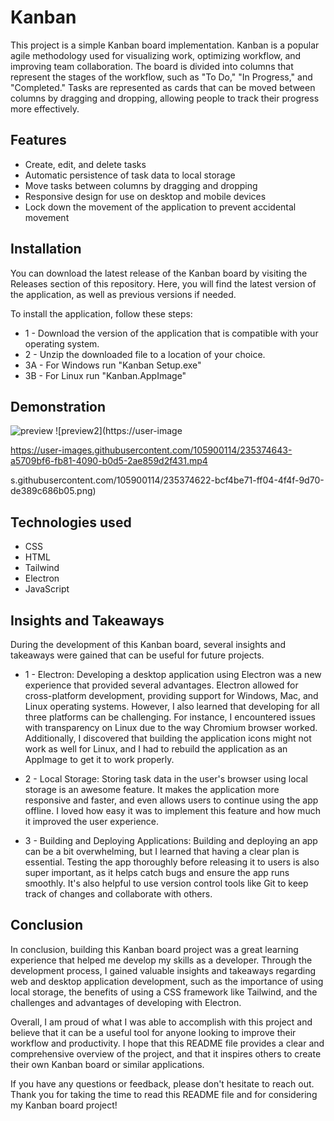 # Kanban
This project is a simple Kanban board implementation. Kanban is a popular agile methodology used for visualizing work, optimizing workflow, and improving team collaboration. The board is divided into columns that represent the stages of the workflow, such as "To Do," "In Progress," and "Completed." Tasks are represented as cards that can be moved between columns by dragging and dropping, allowing people to track their progress more effectively.

## Features
- Create, edit, and delete tasks
- Automatic persistence of task data to local storage
- Move tasks between columns by dragging and dropping
- Responsive design for use on desktop and mobile devices
- Lock down the movement of the application to prevent accidental movement 

## Installation
You can download the latest release of the Kanban board by visiting the Releases section of this repository. Here, you will find the latest version of the application, as well as previous versions if needed.

To install the application, follow these steps:
- 1 - Download the version of the application that is compatible with your operating system.
- 2 - Unzip the downloaded file to a location of your choice.
- 3A - For Windows run "Kanban Setup.exe"
- 3B - For Linux run "Kanban.AppImage"

## Demonstration 
![preview](https://user-images.githubusercontent.com/105900114/235374619-5bcbf69f-96c6-436b-8104-680ff675cea6.png)
![preview2](https://user-image

https://user-images.githubusercontent.com/105900114/235374643-a5709bf6-fb81-4090-b0d5-2ae859d2f431.mp4

s.githubusercontent.com/105900114/235374622-bcf4be71-ff04-4f4f-9d70-de389c686b05.png)


## Technologies used
- CSS
- HTML
- Tailwind
- Electron
- JavaScript

## Insights and Takeaways
During the development of this Kanban board, several insights and takeaways were gained that can be useful for future projects.
- 1 - Electron: Developing a desktop application using Electron was a new experience that provided several advantages. Electron allowed for cross-platform development, providing support for Windows, Mac, and Linux operating systems. However, I also learned that developing for all three platforms can be challenging. For instance, I encountered issues with transparency on Linux due to the way Chromium browser worked. Additionally, I discovered that building the application icons might not work as well for Linux, and I had to rebuild the application as an AppImage to get it to work properly.

- 2 - Local Storage: Storing task data in the user's browser using local storage is an awesome feature. It makes the application more responsive and faster, and even allows users to continue using the app offline. I loved how easy it was to implement this feature and how much it improved the user experience.

- 3 - Building and Deploying Applications: Building and deploying an app can be a bit overwhelming, but I learned that having a clear plan is essential. Testing the app thoroughly before releasing it to users is also super important, as it helps catch bugs and ensure the app runs smoothly. It's also helpful to use version control tools like Git to keep track of changes and collaborate with others.

## Conclusion

In conclusion, building this Kanban board project was a great learning experience that helped me develop my skills as a developer. Through the development process, I gained valuable insights and takeaways regarding web and desktop application development, such as the importance of using local storage, the benefits of using a CSS framework like Tailwind, and the challenges and advantages of developing with Electron.

Overall, I am proud of what I was able to accomplish with this project and believe that it can be a useful tool for anyone looking to improve their workflow and productivity. I hope that this README file provides a clear and comprehensive overview of the project, and that it inspires others to create their own Kanban board or similar applications.

If you have any questions or feedback, please don't hesitate to reach out. Thank you for taking the time to read this README file and for considering my Kanban board project!

